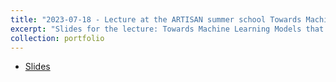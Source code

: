 ```yaml
---
title: "2023-07-18 - Lecture at the ARTISAN summer school Towards Machine Learning Models that We Can Trust: Hacking and (properly) Testing AI"
excerpt: "Slides for the lecture: Towards Machine Learning Models that We Can Trust: Hacking and (properly) Testing AI"
collection: portfolio
---
```



* [Slides](http://maurapintor.github.io/files/20230718_artisan_pintor.pdf)